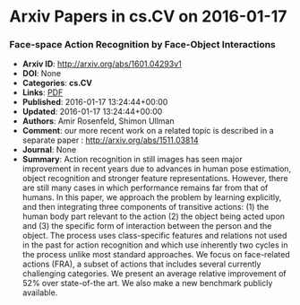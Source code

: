 # Arxiv Papers in cs.CV on 2016-01-17
### Face-space Action Recognition by Face-Object Interactions
- **Arxiv ID**: http://arxiv.org/abs/1601.04293v1
- **DOI**: None
- **Categories**: **cs.CV**
- **Links**: [PDF](http://arxiv.org/pdf/1601.04293v1)
- **Published**: 2016-01-17 13:24:44+00:00
- **Updated**: 2016-01-17 13:24:44+00:00
- **Authors**: Amir Rosenfeld, Shimon Ullman
- **Comment**: our more recent work on a related topic is described in a separate
  paper : http://arxiv.org/abs/1511.03814
- **Journal**: None
- **Summary**: Action recognition in still images has seen major improvement in recent years due to advances in human pose estimation, object recognition and stronger feature representations. However, there are still many cases in which performance remains far from that of humans. In this paper, we approach the problem by learning explicitly, and then integrating three components of transitive actions: (1) the human body part relevant to the action (2) the object being acted upon and (3) the specific form of interaction between the person and the object. The process uses class-specific features and relations not used in the past for action recognition and which use inherently two cycles in the process unlike most standard approaches. We focus on face-related actions (FRA), a subset of actions that includes several currently challenging categories. We present an average relative improvement of 52% over state-of-the art. We also make a new benchmark publicly available.



